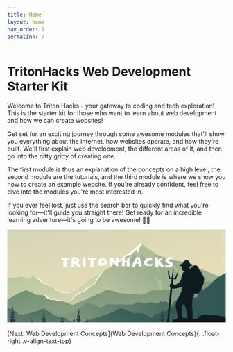 ```yaml
---
title: Home
layout: home
nav_order: 1
permalink: /
---
```


# TritonHacks Web Development <br> Starter Kit
Welcome to Triton Hacks - your gateway to coding and tech exploration! This is the starter kit for those who want to learn about web development and how we can create websites!

Get set for an exciting journey through some awesome modules that'll show you everything about the internet, how websites operate, and how they're built. We'll first explain web development, the different areas of it, and then go into the nitty gritty of creating one. 

The first module is thus an explanation of the concepts on a high level, the second module are the tutorials, and the third module is where we show you how to create an example website. If you're already confident, feel free to dive into the modules you're most interested in. 

If you ever feel lost, just use the search bar to quickly find what you're looking for—it'll guide you straight there! Get ready for an incredible learning adventure—it's going to be awesome! 🚀✨

![TritonHacks Image](source/assets/images/tritonhacks.png)

[Next: Web Development Concepts](Web Development Concepts){: .float-right .v-align-text-top}


